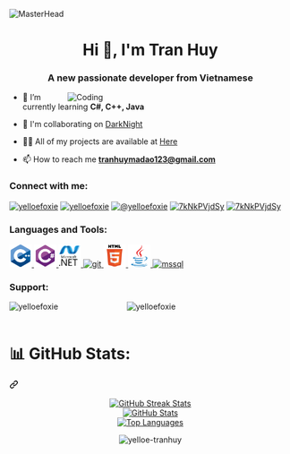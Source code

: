 ![MasterHead](https://cdn.discordapp.com/attachments/1161871381743554560/1279762810808696885/Yelloe_wagging_tail.gif?ex=66d59f7e&is=66d44dfe&hm=bea4bcd8f2e71e6373401d0e2cbac12774fcc0aab4aaa0181a58a75abc95c44d&)
<h1 align="center">Hi 👀, I'm Tran Huy</h1>
<h3 align="center">A new passionate developer from Vietnamese</h3>
<img align="right" alt="Coding" width="400" src="https://cdn.discordapp.com/attachments/1161871381743554560/1279772755612401675/Yelloe_avatar_pfp.gif?ex=66d5a8c1&is=66d45741&hm=1ca11d1e5ef81fd45e2a988186ac3333dfa0442740a5f90fe0430d9dadb8c369&">

- 🌱 I’m currently learning **C#, C++, Java**

- 🤝 I'm collaborating on [DarkNight](https://github.com/Minosuko/DarkNight)

- 👨‍💻 All of my projects are available at [Here](https://github.com/Yelloe-TranHuy?tab=repositories)

- 📫 How to reach me **tranhuymadao123@gmail.com**

<h3 align="left">Connect with me:</h3>
<p align="left">
<a href="https://fb.com/yelloefoxie" target="blank"><img align="center" src="https://raw.githubusercontent.com/rahuldkjain/github-profile-readme-generator/master/src/images/icons/Social/facebook.svg" alt="yelloefoxie" height="30" width="40" /></a>
<a href="https://instagram.com/yelloefoxie" target="blank"><img align="center" src="https://raw.githubusercontent.com/rahuldkjain/github-profile-readme-generator/master/src/images/icons/Social/instagram.svg" alt="yelloefoxie" height="30" width="40" /></a>
<a href="https://www.youtube.com/c/@yelloefoxie" target="blank"><img align="center" src="https://raw.githubusercontent.com/rahuldkjain/github-profile-readme-generator/master/src/images/icons/Social/youtube.svg" alt="@yelloefoxie" height="30" width="40" /></a>
<a href="https://discord.gg/7kNkPVjdSy" target="blank"><img align="center" src="https://raw.githubusercontent.com/rahuldkjain/github-profile-readme-generator/master/src/images/icons/Social/discord.svg" alt="7kNkPVjdSy" height="30" width="40" /></a>
<a href="https://twitter.com/yelloe_foxxy" target="blank"><img align="center" src="https://raw.githubusercontent.com/rahuldkjain/github-profile-readme-generator/master/src/images/icons/Social/twitter.svg" alt="7kNkPVjdSy" height="30" width="40" /></a>
</p>

<h3 align="left">Languages and Tools:</h3>
<p align="left"> <a href="https://www.w3schools.com/cpp/" target="_blank" rel="noreferrer"> <img src="https://raw.githubusercontent.com/devicons/devicon/master/icons/cplusplus/cplusplus-original.svg" alt="cplusplus" width="40" height="40"/> </a> <a href="https://www.w3schools.com/cs/" target="_blank" rel="noreferrer"> <img src="https://raw.githubusercontent.com/devicons/devicon/master/icons/csharp/csharp-original.svg" alt="csharp" width="40" height="40"/> </a> <a href="https://dotnet.microsoft.com/" target="_blank" rel="noreferrer"> <img src="https://raw.githubusercontent.com/devicons/devicon/master/icons/dot-net/dot-net-original-wordmark.svg" alt="dotnet" width="40" height="40"/> </a> <a href="https://git-scm.com/" target="_blank" rel="noreferrer"> <img src="https://www.vectorlogo.zone/logos/git-scm/git-scm-icon.svg" alt="git" width="40" height="40"/> </a> <a href="https://www.w3schools.com/html/" target="_blank" rel="noreferrer"> <img src="https://raw.githubusercontent.com/devicons/devicon/master/icons/html5/html5-original-wordmark.svg" alt="html5" width="40" height="40"/> </a> <a href="https://www.java.com" target="_blank" rel="noreferrer"> <img src="https://raw.githubusercontent.com/devicons/devicon/master/icons/java/java-original.svg" alt="java" width="40" height="40"/> </a> <a href="https://www.microsoft.com/en-us/sql-server" target="_blank" rel="noreferrer"> <img src="https://www.svgrepo.com/show/303229/microsoft-sql-server-logo.svg" alt="mssql" width="40" height="40"/> </a> </p>

<h3 align="left">Support:</h3>
<p><a href="https://www.buymeacoffee.com/yelloefoxie"> <img align="left" src="https://cdn.buymeacoffee.com/buttons/v2/default-yellow.png" height="50" width="210" alt="yelloefoxie" /></a><a href="https://ko-fi.com/yelloefoxie"> <img align="left" src="https://cdn.ko-fi.com/cdn/kofi3.png?v=3" height="50" width="210" alt="yelloefoxie" /></a></p><br><br>

<div class="markdown-heading" dir="auto"><h1 class="heading-element" dir="auto">📊 GitHub Stats:</h1><a id="user-content--github-stats" class="anchor" aria-label="Permalink: 📊 GitHub Stats:" href="#-github-stats"><svg class="octicon octicon-link" viewBox="0 0 16 16" version="1.1" width="16" height="16" aria-hidden="true"><path d="m7.775 3.275 1.25-1.25a3.5 3.5 0 1 1 4.95 4.95l-2.5 2.5a3.5 3.5 0 0 1-4.95 0 .751.751 0 0 1 .018-1.042.751.751 0 0 1 1.042-.018 1.998 1.998 0 0 0 2.83 0l2.5-2.5a2.002 2.002 0 0 0-2.83-2.83l-1.25 1.25a.751.751 0 0 1-1.042-.018.751.751 0 0 1-.018-1.042Zm-4.69 9.64a1.998 1.998 0 0 0 2.83 0l1.25-1.25a.751.751 0 0 1 1.042.018.751.751 0 0 1 .018 1.042l-1.25 1.25a3.5 3.5 0 1 1-4.95-4.95l2.5-2.5a3.5 3.5 0 0 1 4.95 0 .751.751 0 0 1-.018 1.042.751.751 0 0 1-1.042.018 1.998 1.998 0 0 0-2.83 0l-2.5 2.5a1.998 1.998 0 0 0 0 2.83Z"></path></svg></a></div>

<p align="center">
    <a href="https://www.youtube.com/watch?v=Nk5XLCvGi9E">
        <img src="https://github-readme-streak-stats.herokuapp.com/?user=yelloe-tranhuy&theme=synthwave" alt="GitHub Streak Stats">
    </a><br>
    <a href="https://www.youtube.com/watch?v=dQw4w9WgXcQ">
        <img src="https://github-readme-stats.vercel.app/api?username=yelloe-tranhuy&theme=synthwave&show=reviews,discussions_started,discussions_answered,prs_merged,prs_merged_percentage" alt="GitHub Stats">
    </a><br>
    <a href="https://www.youtube.com/watch?v=FKYyB3tQJkY">
        <img src="https://github-readme-stats.vercel.app/api/top-langs/?username=yelloe-tranhuy&theme=synthwave" alt="Top Languages">
    </a>
</p>

<p align="center"> <img src="https://komarev.com/ghpvc/?username=yelloe-tranhuy&label=Profile%20views&color=0e75b6&style=flat" alt="yelloe-tranhuy" /> </p>